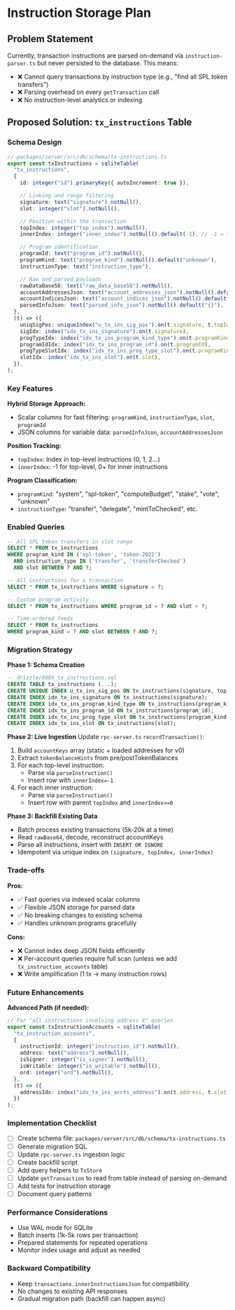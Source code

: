 # Instruction Storage Plan

## Problem Statement
Currently, transaction instructions are parsed on-demand via `instruction-parser.ts` but never persisted to the database. This means:
- ❌ Cannot query transactions by instruction type (e.g., "find all SPL token transfers")
- ❌ Parsing overhead on every `getTransaction` call
- ❌ No instruction-level analytics or indexing

## Proposed Solution: `tx_instructions` Table

### Schema Design

```typescript
// packages/server/src/db/schema/tx-instructions.ts
export const txInstructions = sqliteTable(
  "tx_instructions",
  {
    id: integer("id").primaryKey({ autoIncrement: true }),

    // Linking and range filtering
    signature: text("signature").notNull(),
    slot: integer("slot").notNull(),

    // Position within the transaction
    topIndex: integer("top_index").notNull(),
    innerIndex: integer("inner_index").notNull().default(-1), // -1 = top-level

    // Program identification
    programId: text("program_id").notNull(),
    programKind: text("program_kind").notNull().default("unknown"),
    instructionType: text("instruction_type"),

    // Raw and parsed payloads
    rawDataBase58: text("raw_data_base58").notNull(),
    accountAddressesJson: text("account_addresses_json").notNull().default("[]"),
    accountIndicesJson: text("account_indices_json").notNull().default("[]"),
    parsedInfoJson: text("parsed_info_json").notNull().default("{}"),
  },
  (t) => ({
    uniqSigPos: uniqueIndex("u_tx_ins_sig_pos").on(t.signature, t.topIndex, t.innerIndex),
    sigIdx: index("idx_tx_ins_signature").on(t.signature),
    progTypeIdx: index("idx_tx_ins_program_kind_type").on(t.programKind, t.instructionType),
    programIdIdx: index("idx_tx_ins_program_id").on(t.programId),
    progTypeSlotIdx: index("idx_tx_ins_prog_type_slot").on(t.programKind, t.instructionType, t.slot),
    slotIdx: index("idx_tx_ins_slot").on(t.slot),
  }),
);
```

### Key Features

**Hybrid Storage Approach:**
- Scalar columns for fast filtering: `programKind`, `instructionType`, `slot`, `programId`
- JSON columns for variable data: `parsedInfoJson`, `accountAddressesJson`

**Position Tracking:**
- `topIndex`: Index in top-level instructions (0, 1, 2...)
- `innerIndex`: -1 for top-level, 0+ for inner instructions

**Program Classification:**
- `programKind`: "system", "spl-token", "computeBudget", "stake", "vote", "unknown"
- `instructionType`: "transfer", "delegate", "mintToChecked", etc.

### Enabled Queries

```sql
-- All SPL token transfers in slot range
SELECT * FROM tx_instructions 
WHERE program_kind IN ('spl-token', 'token-2022') 
  AND instruction_type IN ('transfer', 'transferChecked')
  AND slot BETWEEN ? AND ?;

-- All instructions for a transaction
SELECT * FROM tx_instructions WHERE signature = ?;

-- Custom program activity
SELECT * FROM tx_instructions WHERE program_id = ? AND slot > ?;

-- Time-ordered feeds
SELECT * FROM tx_instructions 
WHERE program_kind = ? AND slot BETWEEN ? AND ?;
```

### Migration Strategy

**Phase 1: Schema Creation**
```sql
-- drizzle/000X_tx_instructions.sql
CREATE TABLE tx_instructions (...);
CREATE UNIQUE INDEX u_tx_ins_sig_pos ON tx_instructions(signature, top_index, inner_index);
CREATE INDEX idx_tx_ins_signature ON tx_instructions(signature);
CREATE INDEX idx_tx_ins_program_kind_type ON tx_instructions(program_kind, instruction_type);
CREATE INDEX idx_tx_ins_program_id ON tx_instructions(program_id);
CREATE INDEX idx_tx_ins_prog_type_slot ON tx_instructions(program_kind, instruction_type, slot);
CREATE INDEX idx_tx_ins_slot ON tx_instructions(slot);
```

**Phase 2: Live Ingestion**
Update `rpc-server.ts` `recordTransaction()`:
1. Build `accountKeys` array (static + loaded addresses for v0)
2. Extract `tokenBalanceHints` from pre/postTokenBalances
3. For each top-level instruction:
   - Parse via `parseInstruction()`
   - Insert row with `innerIndex=-1`
4. For each inner instruction:
   - Parse via `parseInstruction()`
   - Insert row with parent `topIndex` and `innerIndex>=0`

**Phase 3: Backfill Existing Data**
- Batch process existing transactions (5k-20k at a time)
- Read `rawBase64`, decode, reconstruct accountKeys
- Parse all instructions, insert with `INSERT OR IGNORE`
- Idempotent via unique index on `(signature, topIndex, innerIndex)`

### Trade-offs

**Pros:**
- ✅ Fast queries via indexed scalar columns
- ✅ Flexible JSON storage for parsed data
- ✅ No breaking changes to existing schema
- ✅ Handles unknown programs gracefully

**Cons:**
- ❌ Cannot index deep JSON fields efficiently
- ❌ Per-account queries require full scan (unless we add `tx_instruction_accounts` table)
- ❌ Write amplification (1 tx → many instruction rows)

### Future Enhancements

**Advanced Path (if needed):**
```typescript
// For "all instructions involving address X" queries
export const txInstructionAccounts = sqliteTable(
  "tx_instruction_accounts",
  {
    instructionId: integer("instruction_id").notNull(),
    address: text("address").notNull(),
    isSigner: integer("is_signer").notNull(),
    isWritable: integer("is_writable").notNull(),
    ord: integer("ord").notNull(),
  },
  (t) => ({
    addressIdx: index("idx_tx_ins_accts_address").on(t.address, t.slot),
  })
);
```

### Implementation Checklist

- [ ] Create schema file: `packages/server/src/db/schema/tx-instructions.ts`
- [ ] Generate migration SQL
- [ ] Update `rpc-server.ts` ingestion logic
- [ ] Create backfill script
- [ ] Add query helpers to `TxStore`
- [ ] Update `getTransaction` to read from table instead of parsing on-demand
- [ ] Add tests for instruction storage
- [ ] Document query patterns

### Performance Considerations

- Use WAL mode for SQLite
- Batch inserts (1k-5k rows per transaction)
- Prepared statements for repeated operations
- Monitor index usage and adjust as needed

### Backward Compatibility

- Keep `transactions.innerInstructionsJson` for compatibility
- No changes to existing API responses
- Gradual migration path (backfill can happen async)
